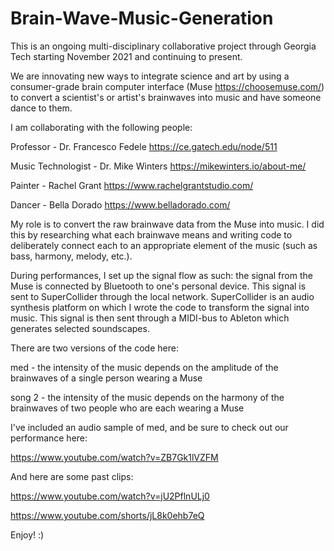 # Brain-Wave-Music-Generation

This is an ongoing multi-disciplinary collaborative project through Georgia Tech starting November 2021 and continuing to present.

We are innovating new ways to integrate science and art by using a consumer-grade brain computer interface (Muse https://choosemuse.com/) to convert a scientist's or artist's brainwaves into music and have someone dance to them.


I am collaborating with the following people:

Professor - Dr. Francesco Fedele https://ce.gatech.edu/node/511

Music Technologist - Dr. Mike Winters https://mikewinters.io/about-me/

Painter - Rachel Grant https://www.rachelgrantstudio.com/

Dancer - Bella Dorado https://www.belladorado.com/


My role is to convert the raw brainwave data from the Muse into music. I did this by researching what each brainwave means and writing code to deliberately connect each to an appropriate element of the music (such as bass, harmony, melody, etc.).

During performances, I set up the signal flow as such: the signal from the Muse is connected by Bluetooth to one's personal device. This signal is sent to SuperCollider through the local network. SuperCollider is an audio synthesis platform on which I wrote the code to transform the signal into music. This signal is then sent through a MIDI-bus to Ableton which generates selected soundscapes.

There are two versions of the code here:

med - the intensity of the music depends on the amplitude of the brainwaves of a single person wearing a Muse

song 2 - the intensity of the music depends on the harmony of the brainwaves of two people who are each wearing a Muse

I've included an audio sample of med, and be sure to check out our performance here:

https://www.youtube.com/watch?v=ZB7Gk1lVZFM

And here are some past clips: 

https://www.youtube.com/watch?v=jU2PflnULj0

https://www.youtube.com/shorts/jL8k0ehb7eQ

Enjoy! :)
